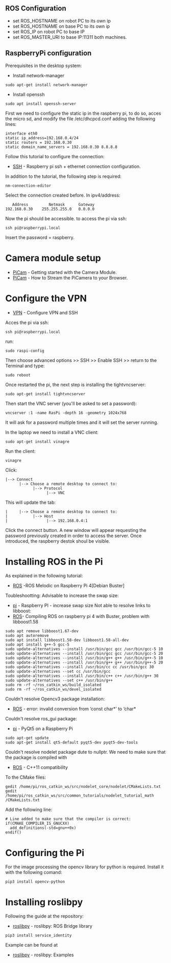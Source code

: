 
## ROS Configuration

* set ROS_HOSTNAME on robot PC to its own ip
* set ROS_HOSTNAME on base PC to its own ip
* set ROS_IP on robot PC to base IP
* set ROS_MASTER_URI to base IP:11311 both machines.


## RaspberryPi configuration

Prerequisites in the desktop system:

* Install network-manager
```
sudo apt-get install network-manager
```
* Install openssh
```
sudo apt install openssh-server
```
First we need to configure the static ip in the raspberry pi, to do so, acces the micro sd, and modify the file /etc/dhcpcd.conf adding the following lines:
```
interface eth0
static ip_address=192.168.0.4/24
static routers = 192.168.0.30
static domain_name_servers = 192.168.0.30 8.8.8.8
```
Follow this tutorial to configure the connection:

* [SSH](https://stackoverflow.com/a/39086537) - Raspberry pi ssh + ethernet connection configuration. 

In addition to the tutorial, the following step is required:
```
nm-connection-editor 
```
Select the connection created before. In ipv4/address:
```
   Address         Netmask      Gateway
192.168.0.30    255.255.255.0   0.0.0.0
```

Now the pi should be accessible. to access the pi via ssh:

```
ssh pi@raspberrypi.local
```
Insert the password = raspberry. 


# Camera module setup
* [PiCam](https://projects.raspberrypi.org/en/projects/getting-started-with-picamera?fbclid=IwAR1ityhSsclhhGkP4VA6zMV24nm3T6FkIS2gsmrrczlLi4mvsSZf7oAyw-g) - Getting started with the Camera Module. 
* [PiCam](https://desertbot.io/blog/how-to-stream-the-picamera?fbclid=IwAR25O8zClL-5L6vOdb-068ZDtUMsElLWPI1p4Co3r6ZezWPHVoHe9CDb7ho) - How to Stream the PiCamera to your Browser. 


# Configure the VPN 
* [VPN](https://www.instructables.com/id/Raspberry-Pi-SSH/) - Configure VPN and SSH

Acces the pi via ssh:
```
ssh pi@raspberrypi.local
```
run:
```
sudo raspi-config
```
Then choose advanced options >> SSH >> Enable SSH >> return to the Terminal and type:
```
sudo reboot
```
Once restarted the pi, the next step is installing the tightvncserver:
```
sudo apt-get install tightvncserver
```
Then start the VNC server (you'll be asked to set a password):
```
vncserver :1 -name RasPi -depth 16 -geometry 1024x768
```
It will ask for a password multiple times and it will set the server running.

In the laptop we need to install a VNC client:
```
sudo apt-get install vinagre
```
Run the client:
```
vinagre
```
Click:
```
|--> Connect
      |--> Choose a remote desktop to connect to:
            |--> Protocol
                  |--> VNC
```
This will update the tab:
```
|     |--> Choose a remote desktop to connect to:
|           |--> Host
|                 |--> 192.168.0.4:1  
```
Click the connect button. A new window will appear requesting the password previously created in order to access the server. Once introduced, the raspberry destok shoul be visible.
 
 # Installing ROS in the Pi
 As explained in the following tutorial:
 * [ROS](https://www.instructables.com/id/ROS-Melodic-on-Raspberry-Pi-4-RPLIDAR/) -ROS Melodic on Raspberry Pi 4[Debian Buster]

Toubleshootting:
Advisable to increase the swap size:
 * [pi](https://wpitchoune.net/tricks/raspberry_pi3_increase_swap_size.html) - Raspberry PI - increase swap size
Not able to resolve links to libboost:
 * [ROS](https://answers.ros.org/question/327497/compiling-ros-on-raspberry-pi-4-with-buster-problem-with-libboost158/)- Compiling ROS on raspberry pi 4 with Buster, problem with libboost1.58
 
```
sudo apt remove libboost1.67-dev
sudo apt autoremove
sudo apt install libboost1.58-dev libboost1.58-all-dev
sudo apt install g++-5 gcc-5
sudo update-alternatives --install /usr/bin/gcc gcc /usr/bin/gcc-5 10
sudo update-alternatives --install /usr/bin/gcc gcc /usr/bin/gcc-5 20
sudo update-alternatives --install /usr/bin/g++ g++ /usr/bin/g++-5 10
sudo update-alternatives --install /usr/bin/g++ g++ /usr/bin/g++-5 20
sudo update-alternatives --install /usr/bin/cc cc /usr/bin/gcc 30
sudo update-alternatives --set cc /usr/bin/gcc
sudo update-alternatives --install /usr/bin/c++ c++ /usr/bin/g++ 30
sudo update-alternatives --set c++ /usr/bin/g++
sudo rm -rf ~/ros_catkin_ws/build_isolated
sudo rm -rf ~/ros_catkin_ws/devel_isolated
```
Couldn't resolve Opencv3 package installation:
 * [ROS](https://github.com/opencv/opencv/issues/14856#issuecomment-504416696) - error: invalid conversion from ‘const char*’ to ‘char*
 
Couldn't resolve ros_gui package:
 * [pi](https://raspberrypi.stackexchange.com/questions/62939/pyqt5-on-a-raspberry-pi) - PyQt5 on a Raspberry Pi
```
sudo apt-get update
sudo apt-get install qt5-default pyqt5-dev pyqt5-dev-tools
```
Couldn't resolve nodelet package dute to nullptr. We need to make sure that the package is compiled with 
 * [ROS](https://answers.ros.org/question/67784/c11-compatibility/) - C++11 compatibility
 
 To the CMake files:
```
gedit /home/pi/ros_catkin_ws/src/nodelet_core/nodelet/CMakeLists.txt
gedit /home/pi/ros_catkin_ws/src/common_tutorials/nodelet_tutorial_math
/CMakeLists.txt
```
Add the following line:
```
# Line added to make sure that the compiler is correct:
if(CMAKE_COMPILER_IS_GNUCXX) 
  add_definitions(-std=gnu++0x) 
endif()
```

 # Configuring the Pi

For the image processing the opencv library for python is required. Install it with the following comand:
```
pip3 install opencv-python
```

# Installing roslibpy
Following the guide at the repository:
* [roslibpy](https://github.com/gramaziokohler/roslibpy) - roslibpy: ROS Bridge library

```
pip3 install service_identity
```
Example can be found at
* [roslibpy](https://roslibpy.readthedocs.io/en/latest/examples.html#first-connection) - roslibpy: Examples
